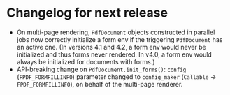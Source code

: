 <!-- SPDX-FileCopyrightText: 2023 geisserml <geisserml@gmail.com> -->
<!-- SPDX-License-Identifier: CC-BY-4.0 -->

<!-- List character: dash (-) -->

# Changelog for next release
- On multi-page rendering, `PdfDocument` objects constructed in parallel jobs now correctly initialize a form env if the triggering `PdfDocument` has an active one. (In versions 4.1 and 4.2, a form env would never be initialized and thus forms never rendered. In v4.0, a form env would always be initialized for documents with forms.)
- API-breaking change on `PdfDocument.init_forms()`: `config` (`FPDF_FORMFILLINFO`) parameter changed to `config_maker` (`Callable` -> `FPDF_FORMFILLINFO`), on behalf of the multi-page renderer.
